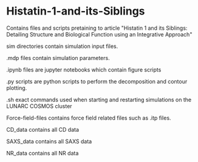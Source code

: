 # Histatin-1-and-its-Siblings
Contains files and scripts pretaining to article "Histatin 1 and its Siblings: Detailing Structure and Biological Function using an Integrative Approach"

sim directories contain simulation input files.

.mdp files contain simulation parameters.

.ipynb files are jupyter notebooks which contain figure scripts

.py scripts are python scripts to perform the decomposition and contour plotting.

.sh exact commands used when starting and restarting simulations on the LUNARC COSMOS cluster

Force-field-files contains force field related files such as .itp files.

CD_data contains all CD data

SAXS_data contains all SAXS data

NR_data contains all NR data
